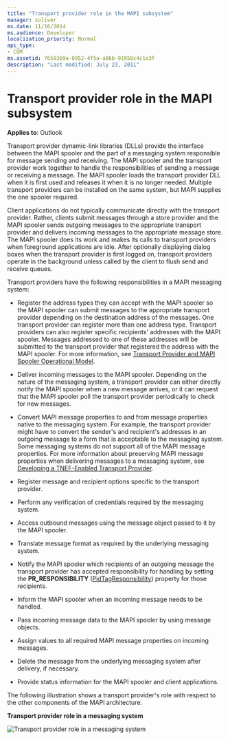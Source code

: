 ```yaml
---
title: "Transport provider role in the MAPI subsystem"
manager: soliver
ms.date: 11/16/2014
ms.audience: Developer
localization_priority: Normal
api_type:
- COM
ms.assetid: 7659369a-0952-4f5a-a86b-91958c4c1a3f
description: "Last modified: July 23, 2011"
---
```


# Transport provider role in the MAPI subsystem
  
**Applies to**: Outlook 
  
Transport provider dynamic-link libraries (DLLs) provide the interface between the MAPI spooler and the part of a messaging system responsible for message sending and receiving. The MAPI spooler and the transport provider work together to handle the responsibilities of sending a message or receiving a message. The MAPI spooler loads the transport provider DLL when it is first used and releases it when it is no longer needed. Multiple transport providers can be installed on the same system, but MAPI supplies the one spooler required.
  
Client applications do not typically communicate directly with the transport provider. Rather, clients submit messages through a store provider and the MAPI spooler sends outgoing messages to the appropriate transport provider and delivers incoming messages to the appropriate message store. The MAPI spooler does its work and makes its calls to transport providers when foreground applications are idle. After optionally displaying dialog boxes when the transport provider is first logged on, transport providers operate in the background unless called by the client to flush send and receive queues. 
  
Transport providers have the following responsibilities in a MAPI messaging system:
  
- Register the address types they can accept with the MAPI spooler so the MAPI spooler can submit messages to the appropriate transport provider depending on the destination address of the messages. One transport provider can register more than one address type. Transport providers can also register specific recipients' addresses with the MAPI spooler. Messages addressed to one of these addresses will be submitted to the transport provider that registered the address with the MAPI spooler. For more information, see [Transport Provider and MAPI Spooler Operational Model](transport-provider-and-mapi-spooler-operational-model.md).
    
- Deliver incoming messages to the MAPI spooler. Depending on the nature of the messaging system, a transport provider can either directly notify the MAPI spooler when a new message arrives, or it can request that the MAPI spooler poll the transport provider periodically to check for new messages.
    
- Convert MAPI message properties to and from message properties native to the messaging system. For example, the transport provider might have to convert the sender's and recipient's addresses in an outgoing message to a form that is acceptable to the messaging system. Some messaging systems do not support all of the MAPI message properties. For more information about preserving MAPI message properties when delivering messages to a messaging system, see [Developing a TNEF-Enabled Transport Provider](developing-a-tnef-enabled-transport-provider.md).
    
- Register message and recipient options specific to the transport provider.
    
- Perform any verification of credentials required by the messaging system.
    
- Access outbound messages using the message object passed to it by the MAPI spooler.
    
- Translate message format as required by the underlying messaging system.
    
- Notify the MAPI spooler which recipients of an outgoing message the transport provider has accepted responsibility for handling by setting the **PR_RESPONSIBILITY** ([PidTagResponsibility](pidtagresponsibility-canonical-property.md)) property for those recipients.
    
- Inform the MAPI spooler when an incoming message needs to be handled.
    
- Pass incoming message data to the MAPI spooler by using message objects.
    
- Assign values to all required MAPI message properties on incoming messages.
    
- Delete the message from the underlying messaging system after delivery, if necessary.
    
- Provide status information for the MAPI spooler and client applications.
    
The following illustration shows a transport provider's role with respect to the other components of the MAPI architecture.
  
**Transport provider role in a messaging system**
  
![Transport provider role in a messaging system](media/xp01.gif "Transport provider role in a messaging system")
  

